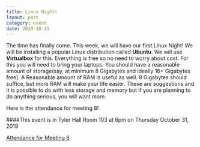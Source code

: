 ```yaml
---
title: Linux Night!
layout: post
category: event
date: 2019-10-31
---
```


The time has finally come. This week, we will have our first Linux Night!
We will be installing a popular Linux distribution called **Ubuntu**. We will use **Virtualbox** for this.
Everything is free so no need to worry about cost. For this you will need to bring your laptops.
You should have a reasonable amount of storage(say, at minimum 8 Gigabytes and ideally 16+ Gigabytes free). 
A Reasonable amount of RAM is useful as well. 8 Gigabytes should suffice, but more RAM will make your life easier.
These are suggestions and it is possible to do with less storage and memory but if you are planning to 
do anything serious, you will want more. 

Here is the attendance for meeting 8!

####This event is in Tyler Hall Room 103 at 6pm on Thursday October 31, 2019

[Attendance for Meeting 8](https://forms.gle/UsQtxecQ6x5Sq2pP8)
